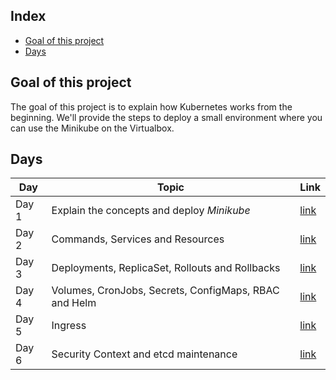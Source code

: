 ## Index

- [Goal of this project](#goal-of-this-project)
- [Days](#days)

## Goal of this project

The goal of this project is to explain how Kubernetes works from the beginning. We'll provide the steps to deploy a small environment where you can use the Minikube on the Virtualbox.

## Days

| Day   | Topic                                                 | Link            |
| ----- | ----------------------------------------------------- | --------------- |
| Day 1 | Explain the concepts and deploy _Minikube_            | [link](Day1.md) |
| Day 2 | Commands, Services and Resources                      | [link](Day2.md) |
| Day 3 | Deployments, ReplicaSet, Rollouts and Rollbacks       | [link](Day3.md) |
| Day 4 | Volumes, CronJobs, Secrets, ConfigMaps, RBAC and Helm | [link](Day4.md) |
| Day 5 | Ingress                                               | [link](Day5.md) |
| Day 6 | Security Context and etcd maintenance                 | [link](Day6.md) |
